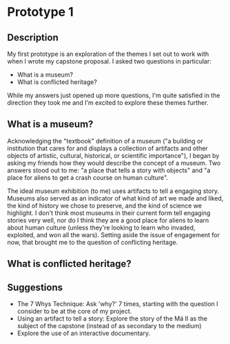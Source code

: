 # Prototype 1

## Description
My first prototype is an exploration of the themes I set out to work with when I wrote my capstone proposal. I asked two questions in particular:
* What is a museum?
* What is conflicted heritage?

While my answers just opened up more questions, I'm quite satisfied in the direction they took me and I'm excited to explore these themes further.

## What is a museum?
Acknowledging the "textbook" definition of a museum ("a building or institution that cares for and displays a collection of artifacts and other objects of artistic, cultural, historical, or scientific importance"), I began by asking my friends how they would describe the concept of a museum. Two answers stood out to me: "a place that tells a story with objects" and "a place for aliens to get a crash course on human culture".

The ideal museum exhibition (to me) uses artifacts to tell a engaging story. Museums also served as an indicator of what kind of art we made and liked, the kind of history we chose to preserve, and the kind of science we highlight. I don't think most museums in their current form tell engaging stories very well, nor do I think they are a good place for aliens to learn about human culture (unless they're looking to learn who invaded, exploited, and won all the wars). Setting aside the issue of engagement for now, that brought me to the question of conflicting heritage.

## What is conflicted heritage?


## Suggestions
* The 7 Whys Technique: Ask 'why?' 7 times, starting with the question I consider to be at the core of my project.
* Using an artifact to tell a story: Explore the story of the Má II as the subject of the capstone (instead of as secondary to the medium)
* Explore the use of an interactive documentary.
